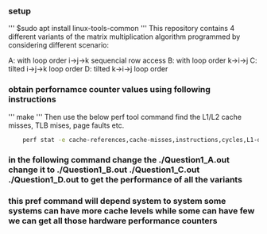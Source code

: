 ### setup

'''
    $sudo apt install linux-tools-common
'''
This repository contains 4 different variants of the matrix multiplication algorithm programmed by considering different scenario: 

A: with loop order i->j->k sequencial row access
B: with loop order k->i->j 
C: tilted i->j->k loop order 
D: tilted k->i->j loop order 

### obtain perfornamce counter values using following instructions

'''
    make
'''
Then use the below perf tool command find the L1/L2 cache misses, TLB mises, page faults etc.
```bash
    perf stat -e cache-references,cache-misses,instructions,cycles,L1-dcache-loads,L1-dcache-load-misses,L1-dcache-stores,L1-icache-load-misses,l2_rqsts.all_demand_miss,l2_rqsts.code_rd_miss,l2_rqsts.demand_data_rd_miss,l2_rqsts.rfo_miss,LLC-loads,LLC-load-misses,LLC-stores,LLC-store-misses,dTLB-loads,dTLB-load-misses,dTLB-stores,dTLB-store-misses,iTLB-load-misses,page-faults,branches,branch-misses ./Question1_A.out
```

### in the following command change the ./Question1_A.out change it to ./Question1_B.out ./Question1_C.out ./Question1_D.out to get the performance of all the variants

### this pref command will depend system to system some systems can have more cache levels while some can have few we can get all those hardware performance counters